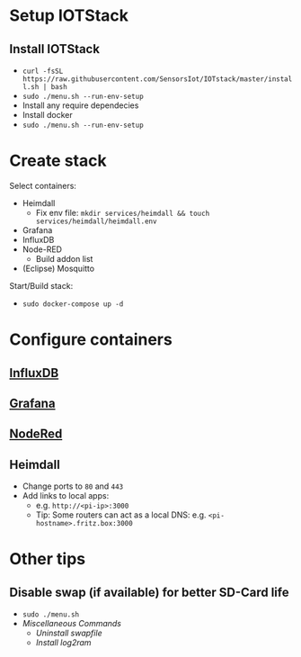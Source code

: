 # Setup IOTStack

## Install IOTStack
- `curl -fsSL https://raw.githubusercontent.com/SensorsIot/IOTstack/master/install.sh | bash`
- `sudo ./menu.sh --run-env-setup`
- Install any require dependecies
- Install docker
- `sudo ./menu.sh --run-env-setup`

# Create stack
Select containers:
  - Heimdall
    - Fix env file: `mkdir services/heimdall && touch services/heimdall/heimdall.env`
  - Grafana
  - InfluxDB
  - Node-RED
    - Build addon list
  - (Eclipse) Mosquitto

Start/Build stack:
- `sudo docker-compose up -d`

# Configure containers

## [InfluxDB](./influxdb.md)

## [Grafana](./grafana/README.md)

## [NodeRed](./nodered/README.md)

## Heimdall
- Change ports to `80` and `443`
- Add links to local apps:
    - e.g. `http://<pi-ip>:3000`
    - Tip: Some routers can act as a local DNS: e.g. `<pi-hostname>.fritz.box:3000`

# Other tips

## Disable swap (if available) for better SD-Card life
- `sudo ./menu.sh`
- *Miscellaneous Commands*
  - *Uninstall swapfile*
  - *Install log2ram*